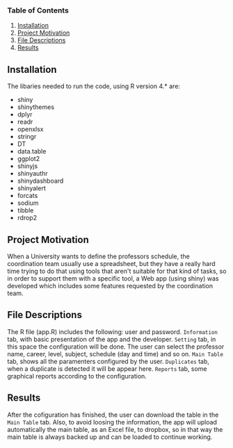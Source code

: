 ### Table of Contents

1. [Installation](#installation)
2. [Project Motivation](#motivation)
3. [File Descriptions](#files)
4. [Results](#results)

## Installation <a name="installation"></a>

The libaries needed to run the code, using R version 4.* are:

* shiny
* shinythemes
* dplyr
* readr
* openxlsx
* stringr
* DT
* data.table
* ggplot2
* shinyjs
* shinyauthr
* shinydashboard
* shinyalert
* forcats
* sodium
* tibble
* rdrop2

## Project Motivation<a name="motivation"></a>

When a University wants to define the professors schedule, the coordination team usually use a spreadsheet, but they have a really hard time trying to do that using tools that aren't suitable for that kind of tasks, so in order to support them with a specific tool, a Web app (using shiny) was developed which includes some features requested by the coordination team.

## File Descriptions <a name="files"></a>

The R file (app.R) includes the following:
user and password.
`Information` tab, with basic presentation of the app and the developer.
`Setting` tab, in this space the configuration will be done. The user can select the professor name, career, level, subject, schedule (day and time) and so on.
`Main Table` tab, shows all the paramenters configured by the user.
`Duplicates` tab, when a duplicate is detected it will be appear here. 
`Reports` tab, some graphical reports according to the configuration.

## Results<a name="results"></a>

After the cofiguration has finished, the user can download the table in the `Main Table` tab. Also, to avoid loosing the information, the app will upload automatically the main table, as an Excel file, to dropbox, so in that way the main table is always backed up and can be loaded to continue working. 

